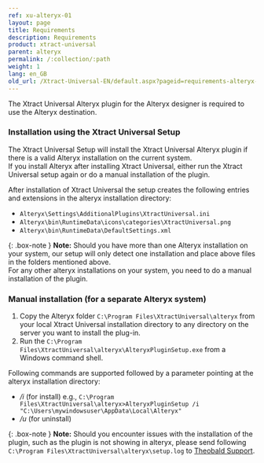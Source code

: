 ```yaml
---
ref: xu-alteryx-01
layout: page
title: Requirements
description: Requirements
product: xtract-universal
parent: alteryx
permalink: /:collection/:path
weight: 1
lang: en_GB
old_url: /Xtract-Universal-EN/default.aspx?pageid=requirements-alteryx-en
---
```


The Xtract Universal Alteryx plugin for the Alteryx designer is required to use the Alteryx destination. 

### Installation using the Xtract Universal Setup

The Xtract Universal Setup will install the Xtract Universal Alteryx plugin if there is a valid Alteryx installation on the current system. <br>
If you install Alteryx after installing Xtract Universal, either run the Xtract Universal setup again or do a manual installation of the plugin.

After installation of Xtract Universal the setup creates the following entries and extensions in the alteryx installation directory:
- `Alteryx\Settings\AdditionalPlugins\XtractUniversal.ini`
- `Alteryx\bin\RuntimeData\icons\categories\XtractUniversal.png`
- `Alteryx\bin\RuntimeData\DefaultSettings.xml`

{: .box-note }
**Note:** Should you have more than one Alteryx installation on your system, our setup will only detect one installation and place above files in the folders mentioned above. <br>
For any other alteryx installations on your system, you need to do a manual installation of the plugin.

### Manual installation (for a separate Alteryx system)

1. Copy the Alteryx folder `C:\Program Files\XtractUniversal\alteryx` from your local Xtract Universal installation directory to any directory on the server you want to install the plug-in. 
2. Run the `C:\Program Files\XtractUniversal\alteryx\AlteryxPluginSetup.exe` from a Windows command shell. 

Following commands are supported followed by a parameter pointing at the alteryx installation directory: 
- */i* (for install) e.g., `C:\Program Files\XtractUniversal\alteryx>AlteryxPluginSetup /i "C:\Users\mywindowsuser\AppData\Local\Alteryx"`
- */u* (for uninstall)

{: .box-note }
**Note:** Should you encounter issues with the installation of the plugin, such as the plugin is not showing in alteryx, please send following `C:\Program Files\XtractUniversal\alteryx\setup.log` to [Theobald Support](mailto:support@theobald-software.com).